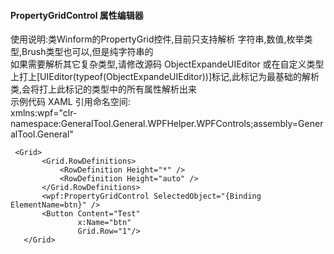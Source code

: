﻿#### PropertyGridControl 属性编辑器
使用说明:类Winform的PropertyGrid控件,目前只支持解析 字符串,数值,枚举类型,Brush类型也可以,但是纯字符串的 <br>
如果需要解析其它复杂类型,请修改源码 ObjectExpandeUIEditor 或在自定义类型上打上[UIEditor(typeof(ObjectExpandeUIEditor))]标记,此标记为最基础的解析类,会将打上此标记的类型中的所有属性解析出来
<br>
示例代码 XAML 引用命名空间: <br>
 xmlns:wpf="clr-namespace:GeneralTool.General.WPFHelper.WPFControls;assembly=GeneralTool.General"<br>
 ```
  <Grid>
        <Grid.RowDefinitions>
            <RowDefinition Height="*" />
            <RowDefinition Height="auto" />
        </Grid.RowDefinitions>
        <wpf:PropertyGridControl SelectedObject="{Binding ElementName=btn}" />
        <Button Content="Test"
                x:Name="btn" 
                Grid.Row="1"/>
    </Grid>
 ```